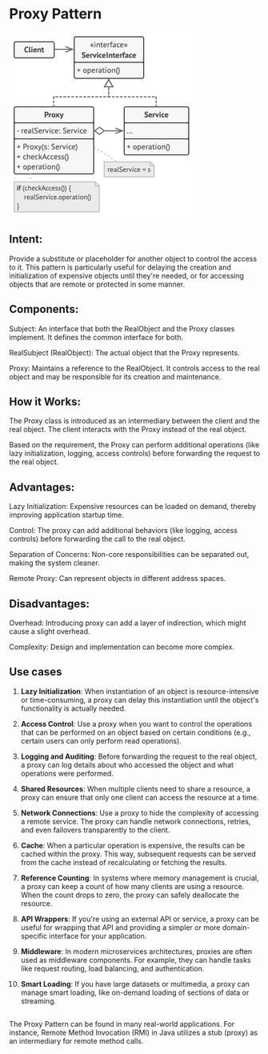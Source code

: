 # Proxy Pattern

![Structure](structure.png)

## Intent:
Provide a substitute or placeholder for another object to control the access to it. This pattern is particularly useful for delaying the creation and initialization of expensive objects until they're needed, or for accessing objects that are remote or protected in some manner.

## Components:
Subject: An interface that both the RealObject and the Proxy classes implement. It defines the common interface for both.

RealSubject (RealObject): The actual object that the Proxy represents.

Proxy: Maintains a reference to the RealObject. It controls access to the real object and may be responsible for its creation and maintenance.

## How it Works:
The Proxy class is introduced as an intermediary between the client and the real object. The client interacts with the Proxy instead of the real object.

Based on the requirement, the Proxy can perform additional operations (like lazy initialization, logging, access controls) before forwarding the request to the real object.

## Advantages:
Lazy Initialization: Expensive resources can be loaded on demand, thereby improving application startup time.

Control: The proxy can add additional behaviors (like logging, access controls) before forwarding the call to the real object.

Separation of Concerns: Non-core responsibilities can be separated out, making the system cleaner.

Remote Proxy: Can represent objects in different address spaces.

## Disadvantages:
Overhead: Introducing proxy can add a layer of indirection, which might cause a slight overhead.

Complexity: Design and implementation can become more complex.

## Use cases
1. **Lazy Initialization**:
When instantiation of an object is resource-intensive or time-consuming, a proxy can delay this instantiation until the object's functionality is actually needed.

2. **Access Control**:
Use a proxy when you want to control the operations that can be performed on an object based on certain conditions (e.g., certain users can only perform read operations).

3. **Logging and Auditing**:
Before forwarding the request to the real object, a proxy can log details about who accessed the object and what operations were performed.

4. **Shared Resources**:
When multiple clients need to share a resource, a proxy can ensure that only one client can access the resource at a time.

5. **Network Connections**:
Use a proxy to hide the complexity of accessing a remote service. The proxy can handle network connections, retries, and even failovers transparently to the client.

6. **Cache**:
When a particular operation is expensive, the results can be cached within the proxy. This way, subsequent requests can be served from the cache instead of recalculating or fetching the results.

7. **Reference Counting**:
In systems where memory management is crucial, a proxy can keep a count of how many clients are using a resource. When the count drops to zero, the proxy can safely deallocate the resource.

8. **API Wrappers**:
If you're using an external API or service, a proxy can be useful for wrapping that API and providing a simpler or more domain-specific interface for your application.

8. **Middleware**:
In modern microservices architectures, proxies are often used as middleware components. For example, they can handle tasks like request routing, load balancing, and authentication.

9. **Smart Loading**:
If you have large datasets or multimedia, a proxy can manage smart loading, like on-demand loading of sections of data or streaming.

##
The Proxy Pattern can be found in many real-world applications. For instance, Remote Method Invocation (RMI) in Java utilizes a stub (proxy) as an intermediary for remote method calls.
